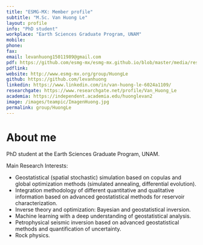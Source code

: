 ```yaml
---
title: "ESMG-MX: Member profile"
subtitle: "M.Sc. Van Huong Le"
layout: profile
info: "PhD student"
workplace: "Earth Sciences Graduate Program, UNAM"
mobile: 
phone:  
fax:  
email: levanhuong15011989@gmail.com
pdf: https://github.com/esmg-mx/esmg-mx.github.io/blob/master/media/resume/CV_LE.pdf
pdflink:
website: http://www.esmg-mx.org/group/HuongLe
github: https://github.com/levanhuong
linkedin: https://www.linkedin.com/in/van-huong-le-6024a1109/
researchgate: https://www.researchgate.net/profile/Van_Huong_Le
academia: https://independent.academia.edu/huonglevan2
image: /images/teampic/ImagenHuong.jpg
permalink: group/HuongLe
---
```


# About me 

PhD student at the Earth Sciences Graduate Program, UNAM.

Main Research Interests:
- Geostatistical (spatial stochastic) simulation based on copulas and global optimization methods (simulated annealing, differential evolution).
- Integration methodology of different quantitative and qualitative information based on advanced geostatistical methods for reservoir characterization.
- Inverse theory and optimization: Bayesian and geostatistical inversion.
- Machine learning with a deep understanding of geostatistical analysis.
- Petrophysical seismic inversion based on advanced geostatistical methods and quantification of uncertainty.
- Rock physics.
